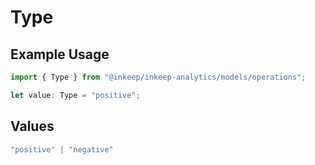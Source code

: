# Type

## Example Usage

```typescript
import { Type } from "@inkeep/inkeep-analytics/models/operations";

let value: Type = "positive";
```

## Values

```typescript
"positive" | "negative"
```